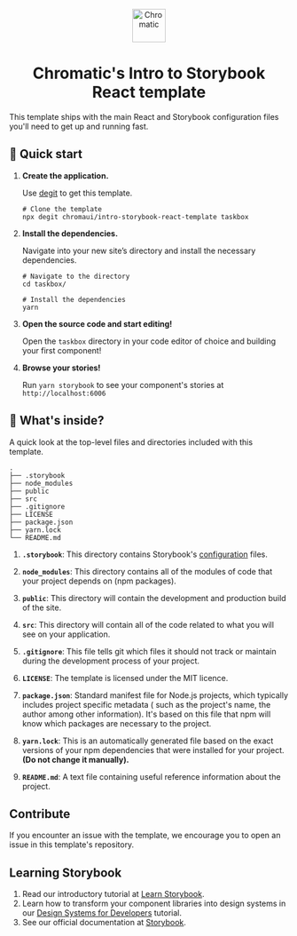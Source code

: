 <p align="center">
  <a href="https://www.chromatic.com/">
    <img alt="Chromatic" src="https://avatars2.githubusercontent.com/u/24584319?s=200&v=4" width="60" />
  </a>
</p>

<h1 align="center">
  Chromatic's Intro to Storybook React template
</h1>

This template ships with the main React and Storybook configuration files you'll need to get up and running fast.

## 🚅 Quick start

1. **Create the application.**

   Use [degit](https://github.com/Rich-Harris/degit) to get this template.

   ```shell
   # Clone the template
   npx degit chromaui/intro-storybook-react-template taskbox
   ```

1. **Install the dependencies.**

   Navigate into your new site’s directory and install the necessary dependencies.

   ```shell
   # Navigate to the directory
   cd taskbox/

   # Install the dependencies
   yarn
   ```

1. **Open the source code and start editing!**

   Open the `taskbox` directory in your code editor of choice and building your first component!

1. **Browse your stories!**

   Run `yarn storybook` to see your component's stories at `http://localhost:6006`

## 🔎 What's inside?

A quick look at the top-level files and directories included with this template.

    .
    ├── .storybook
    ├── node_modules
    ├── public
    ├── src
    ├── .gitignore
    ├── LICENSE
    ├── package.json
    ├── yarn.lock
    └── README.md

1. **`.storybook`**: This directory contains
   Storybook's [configuration](https://storybook.js.org/docs/react/configure/overview) files.

2. **`node_modules`**: This directory contains all of the modules of code that your project depends on (npm packages).

3. **`public`**: This directory will contain the development and production build of the site.

4. **`src`**: This directory will contain all of the code related to what you will see on your application.

5. **`.gitignore`**: This file tells git which files it should not track or maintain during the development process of
   your project.

6. **`LICENSE`**: The template is licensed under the MIT licence.

7. **`package.json`**: Standard manifest file for Node.js projects, which typically includes project specific metadata (
   such as the project's name, the author among other information). It's based on this file that npm will know which
   packages are necessary to the project.

8. **`yarn.lock`**: This is an automatically generated file based on the exact versions of your npm dependencies that
   were installed for your project. **(Do not change it manually).**

9. **`README.md`**: A text file containing useful reference information about the project.

## Contribute

If you encounter an issue with the template, we encourage you to open an issue in this template's repository.

## Learning Storybook

1. Read our introductory tutorial
   at [Learn Storybook](https://storybook.js.org/tutorials/intro-to-storybook/react/en/get-started/).
2. Learn how to transform your component libraries into design systems in
   our [Design Systems for Developers](https://storybook.js.org/tutorials/design-systems-for-developers/) tutorial.
3. See our official documentation at [Storybook](https://storybook.js.org/).
